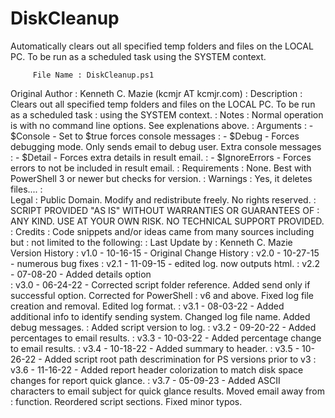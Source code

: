 # DiskCleanup
Automatically clears out all specified temp folders and files on the LOCAL PC.  To be run as a scheduled task using the SYSTEM context.

         File Name : DiskCleanup.ps1
   Original Author : Kenneth C. Mazie (kcmjr AT kcmjr.com)
                   : 
       Description : Clears out all specified temp folders and files on the LOCAL PC.  To be run as a scheduled task
	                 : using the SYSTEM context.
                   : 
             Notes : Normal operation is with no command line options. See explenations above. 
		               :
         Arguments : - $Console - Set to $true forces console messages
		               : - $Debug   - Forces debugging mode. Only sends email to debug user.  Extra console messages
                   : - $Detail  - Forces extra details in result email.
 		               : - $IgnoreErrors - Forces errors to not be included in result email.
		               :
      Requirements : None.  Best with PowerShell 3 or newer but checks for version.
                   : 
          Warnings : Yes, it deletes files....
                   :   
             Legal : Public Domain. Modify and redistribute freely. No rights reserved.
                   : SCRIPT PROVIDED "AS IS" WITHOUT WARRANTIES OR GUARANTEES OF 
                   : ANY KIND. USE AT YOUR OWN RISK. NO TECHNICAL SUPPORT PROVIDED.
                   :
           Credits : Code snippets and/or ideas came from many sources including but 
                   :   not limited to the following:
                   : 
    Last Update by : Kenneth C. Mazie                                           
   Version History : v1.0 - 10-16-15 - Original 
    Change History : v2.0 - 10-27-15 - numerous bug fixes 
                   : v2.1 - 11-09-15 - edited log.  now outputs html.
                   : v2.2 - 07-08-20 - Added details option		
            		   : v3.0 - 06-24-22 - Corrected script folder reference. Added send only if successful option. Corrected for PowerShell 
		               :                   v6 and above.  Fixed log file creation and removal. Edited log format.
		               : v3.1 - 08-03-22 - Added additional info to identify sending system.  Changed log file name.  Added debug messages.
		               :                   Added script version to log.
		               : v3.2 - 09-20-22 - Added percentages to email results.
		               : v3.3 - 10-03-22 - Added percentage change to email results.
		               : v3.4 - 10-18-22 - Added summary to header.
		               : v3.5 - 10-26-22 - Added script root path descrimination for PS versions prior to v3
		               : v3.6 - 11-16-22 - Added report header colorization to match disk space changes for report quick glance. 
                   : v3.7 - 05-09-23 - Added ASCII characters to email subject for quick glance results.  Moved email away from
		               :                   function.  Reordered script sections.  Fixed minor typos.
